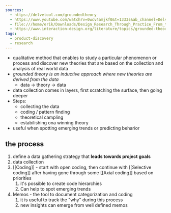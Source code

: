 ```yaml
---
sources:
  - https://delvetool.com/groundedtheory
  - https://www.youtube.com/watch?v=0wcv4amjkf0&t=1333s&ab_channel=Delve%7CQualitativeDataAnalysisTips
  - file:///home/erik/Downloads/Design_Research_Through_Practice_From_the_Lab_Fiel.pdf
  - https://www.interaction-design.org/literature/topics/grounded-theory
tags:
  - product-discovery
  - research
---
```

- qualitative method that enables to study a particular phenomenon or process and discover new theories that are based on the collection and analysis of real world data
- _grounded theory is an inductive approach where new theories are derived from the data_
	- data -> theory -> data
- data collection comes in layers, first scratching the surface, then going deeper
- Steps:
	- collecting the data
	- coding / pattern finding
	- theoretical campling
	- estabilishing ona winning theory
- useful when spotting emerging trends or predicting beharior
## the process
1. define a data gathering strategy that __leads towards project goals__
2. data collection
3. [[Coding]] - start with open coding, then continue with [[Selective coding]] after having gone through some [[Axial coding]] based on priorities
	1. it's possible to create code hierarchies
	2. Can help to spot emerging trends
4. Memos - the tool to document categorization and coding
	1. it is useful to track the "why" during this process
	2. new insights can emerge from well defined memos